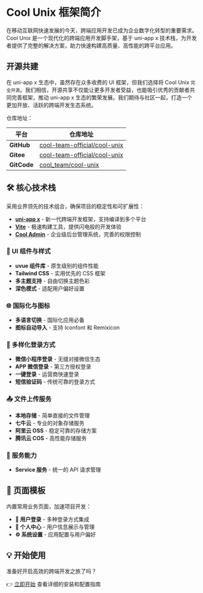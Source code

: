 # Cool Unix 框架简介

在移动互联网快速发展的今天，跨端应用开发已成为企业数字化转型的重要需求。Cool Unix 是一个现代化的跨端应用开发脚手架，基于 uni-app x 技术栈，为开发者提供了完整的解决方案，助力快速构建高质量、高性能的跨平台应用。

## 开源共建

在 uni-app x 生态中，虽然存在众多收费的 UI 框架，但我们选择将 Cool Unix `完全开源`。我们相信，开源共享不仅能让更多开发者受益，也能吸引优秀的贡献者共同完善框架，推动 uni-app x 生态的繁荣发展。我们期待与社区一起，打造一个更加开放、活跃的跨端开发生态系统。

仓库地址：

| 平台        | 仓库地址                                                                        |
| ----------- | ------------------------------------------------------------------------------- |
| **GitHub**  | [cool-team-official/cool-unix](https://github.com/cool-team-official/cool-unix) |
| **Gitee**   | [cool-team-official/cool-unix](https://gitee.com/cool-team-official/cool-unix)  |
| **GitCode** | [cool_team/cool-unix](https://gitcode.com/cool_team/cool-unix)                  |

## 🛠️ 核心技术栈

采用业界领先的技术组合，确保项目的稳定性和可扩展性：

- **[uni-app x](https://doc.dcloud.net.cn/uni-app-x/)** - 新一代跨端开发框架，支持编译到多个平台
- **[Vite](https://vite.dev/)** - 极速构建工具，提供闪电般的开发体验
- **[Cool Admin](https://vue.cool-admin.com/)** - 企业级后台管理系统，完善的权限控制

### 🎨 UI 组件与样式

- **uvue 组件库** - 原生级别的组件性能
- **Tailwind CSS** - 实用优先的 CSS 框架
- **多主题支持** - 自由切换主题色彩
- **深色模式** - 适配用户偏好设置

### 🌐 国际化与图标

- **多语言切换** - 国际化应用必备
- **图标自动导入** - 支持 Iconfont 和 Remixicon

### 🔐 多样化登录方式

- **微信小程序登录** - 无缝对接微信生态
- **APP 微信登录** - 第三方授权登录
- **一键登录** - 运营商快速登录
- **短信验证码** - 传统可靠的登录方式

### 📤 文件上传服务

- **本地存储** - 简单直接的文件管理
- **七牛云** - 专业的对象存储服务
- **阿里云 OSS** - 稳定可靠的存储方案
- **腾讯云 COS** - 高性能存储服务

### 🔧 服务能力

- **Service 服务** - 统一的 API 请求管理

## 📱 页面模板

内置常用业务页面，加速项目开发：

- **🔑 用户登录** - 多种登录方式集成
- **👤 个人中心** - 用户信息展示与管理
- **⚙️ 系统设置** - 应用配置与用户偏好

## 💡 开始使用

准备好开启高效的跨端开发之旅了吗？

👉 [立即开始](./quick.md) 查看详细的安装和配置指南
